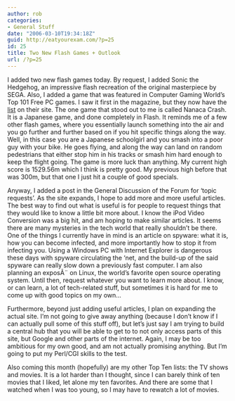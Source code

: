 ```yaml
---
author: rob
categories:
- General Stuff
date: "2006-03-10T19:34:18Z"
guid: http://eatyourexam.com/?p=25
id: 25
title: Two New Flash Games + Outlook
url: /?p=25
---
```

I added two new flash games today. By request, I added Sonic the Hedgehog, an impressive flash recreation of the original masterpiece by SEGA. Also, I added a game that was featured in Computer Gaming World&#8217;s Top 101 Free PC games. I saw it first in the magazine, but they now have the [list](http://www.1up.com/do/feature?cId=3148013) on their site. The one game that stood out to me is called Nanaca Crash. It is a Japanese game, and done completely in Flash. It reminds me of a few other flash games, where you essentially launch something into the air and you go further and further based on if you hit specific things along the way. Well, in this case you are a Japanese schoolgirl and you smash into a poor guy with your bike. He goes flying, and along the way can land on random pedestrians that either stop him in his tracks or smash him hard enough to keep the flight going. The game is more luck than anything. My current high score is 1529.56m which I think is pretty good. My previous high before that was 300m, but that one I just hit a couple of good specials.

Anyway, I added a post in the General Discussion of the Forum for &#8216;topic requests&#8217;. As the site expands, I hope to add more and more useful articles. The best way to find out what is useful is for people to request things that they would like to know a little bit more about. I know the iPod Video Conversion was a big hit, and am hoping to make similar articles. It seems there are many mysteries in the tech world that really shouldn&#8217;t be there. One of the things I currently have in mind is an article on spyware: what it is, how you can become infected, and more importantly how to stop it from infecting you. Using a Windows PC with Internet Explorer is dangerous these days with spyware circulating the &#8216;net, and the build-up of the said spyware can really slow down a previously fast computer. I am also planning an exposÃ¨ on Linux, the world&#8217;s favorite open source operating system. Until then, request whatever you want to learn more about. I know, or can learn, a lot of tech-related stuff, but sometimes it is hard for me to come up with good topics on my own&#8230;

Furthermore, beyond just adding useful articles, I plan on expanding the actual site. I&#8217;m not going to give away anything (because I don&#8217;t know if I can actually pull some of this stuff off), but let&#8217;s just say I am trying to build a central hub that you will be able to get to to not only access parts of this site, but Google and other parts of the internet. Again, I may be too ambitious for my own good, and am not actually promising anything. But I&#8217;m going to put my Perl/CGI skills to the test.

Also coming this month (hopefully) are my other Top Ten lists: the TV shows and movies. It is a lot harder than I thought, since I can barely think of ten movies that I liked, let alone my ten favorites. And there are some that I watched when I was too young, so I may have to rewatch a lot of movies.